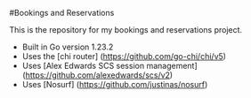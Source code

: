 #Bookings and Reservations

This is the repository for my bookings and reservations project.

- Built in Go version 1.23.2
- Uses the [chi router] (https://github.com/go-chi/chi/v5)
- Uses [Alex Edwards SCS session management] (https://github.com/alexedwards/scs/v2)
- Uses [Nosurf] (https://github.com/justinas/nosurf)